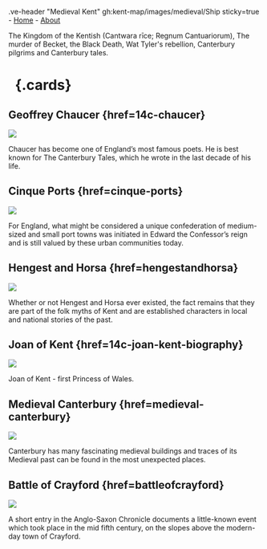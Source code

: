.ve-header "Medieval Kent" gh:kent-map/images/medieval/Ship sticky=true
    - [Home](/)
    - [About](/about)
    
The Kingdom of the Kentish (Cantwara rīce; Regnum Cantuariorum), The murder of Becket, the Black Death, Wat Tyler's rebellion, Canterbury pilgrims and Canterbury tales.

# &nbsp; {.cards}

## Geoffrey Chaucer {href=14c-chaucer}

![](https://iiif.juncture-digital.org/thumbnail?url=https://stor.artstor.org/stor/4422f81a-1554-4ec0-878a-81e2e415fdf7)

Chaucer has become one of England’s most famous poets. He is best known for The Canterbury Tales, which he wrote in the last decade of his life. 

## Cinque Ports {href=cinque-ports}

![](https://iiif.juncture-digital.org/thumbnail?url=https://stor.artstor.org/stor/6adc1223-2266-4fe5-8c65-d0924627f6c7)

For England, what might be considered a unique confederation of medium-sized and small port towns was initiated in Edward the Confessor’s reign and is still valued by these urban communities today.

## Hengest and Horsa {href=hengestandhorsa}

![](https://iiif.juncture-digital.org/thumbnail?url=https://stor.artstor.org/stor/05d3fd9a-d78d-45b0-9baa-4eadde612f7a)

Whether or not Hengest and Horsa ever existed, the fact remains that they are part of the folk myths of Kent and are established characters in local and national stories of the past. 

## Joan of Kent {href=14c-joan-kent-biography}

![](https://iiif.juncture-digital.org/thumbnail?url=https://stor.artstor.org/stor/dd6c1412-8da9-4482-8715-8c05281db021)

Joan of Kent - first Princess of Wales.

## Medieval Canterbury {href=medieval-canterbury}

![](https://stor.artstor.org/stor/1738ab17-c2ac-4e27-bb5f-1d2dcf05925d)

Canterbury has many fascinating medieval buildings and traces of its Medieval past can be found in the most unexpected places.

## Battle of Crayford {href=battleofcrayford}

![](https://iiif.juncture-digital.org/thumbnail?url=https://upload.wikimedia.org/wikipedia/commons/c/cd/BL_Cotton_Tiberius_B_I_f._118r.png)

A short entry in the Anglo-Saxon Chronicle documents a little-known event which took place in the mid fifth century, on the slopes above the modern-day town of Crayford.
